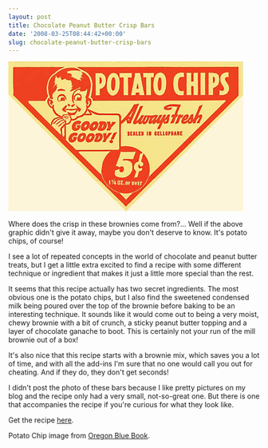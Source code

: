 ```yaml
---
layout: post
title: Chocolate Peanut Butter Crisp Bars
date: '2008-03-25T08:44:42+00:00'
slug: chocolate-peanut-butter-crisp-bars
---
```

<img src='images/uploads/2008/03/potato.jpg' alt='potato_chips' />

Where does the crisp in these brownies come from?... Well if the above graphic didn't give it away, maybe you don't deserve to know. It's potato chips, of course!

I see a lot of repeated concepts in the world of chocolate and peanut butter treats, but I get a little extra excited to find a recipe with some different technique or ingredient that makes it just a little more special than the rest. 

It seems that this recipe actually has two secret ingredients. The most obvious one is the potato chips, but I also find the sweetened condensed milk being poured over the top of the brownie before baking to be an interesting technique. It sounds like it would come out to being a very moist, chewy brownie with a bit of crunch, a sticky peanut butter topping and a layer of chocolate ganache to boot. This is certainly not your run of the mill brownie out of a box!

It's also nice that this recipe starts with a brownie mix, which saves you a lot of time, and with all the add-ins I'm sure that no one would call you out for cheating. And if they do, they don't get seconds!

I didn't post the photo of these bars because I like pretty pictures on my blog and the recipe only had a very small, not-so-great one. But there is one that accompanies the recipe if you're curious for what they look like. 

Get the recipe <a href="http://homecooking.about.com/od/dessertrecipes/r/blcookie76.htm">here</a>.

Potato Chip image from <a href="http://bluebook.state.or.us/facts/scenic/tm/tm20.htm">Oregon Blue Book</a>.
